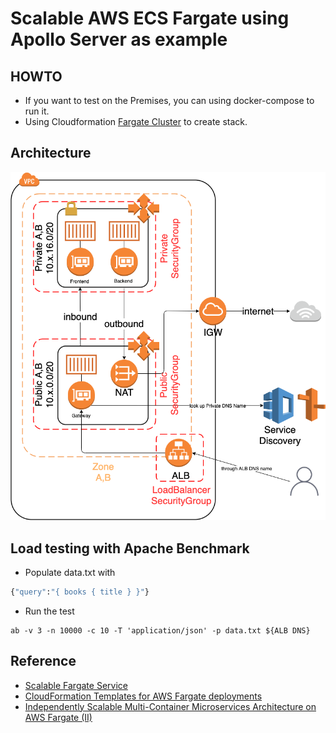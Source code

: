 # Scalable AWS ECS Fargate using Apollo Server as example

## HOWTO
- If you want to test on the Premises, you can using docker-compose to run it.
- Using Cloudformation [Fargate Cluster](fargate-cluster.yaml) to create stack.

## Architecture
![Scalable ECS Fargate](images/scalable-ecs-fargate.png)

## Load testing with Apache Benchmark
- Populate data.txt with 
```graphql
{"query":"{ books { title } }"}
```
- Run the test
```shell script
ab -v 3 -n 10000 -c 10 -T 'application/json' -p data.txt ${ALB DNS}
```

## Reference
- [Scalable Fargate Service](https://templates.cloudonaut.io/en/stable/fargate/)
- [CloudFormation Templates for AWS Fargate deployments](https://github.com/nathanpeck/aws-cloudformation-fargate)
- [Independently Scalable Multi-Container Microservices Architecture on AWS Fargate (II)](https://hackernoon.com/microservices-on-fargate-part2-f29c6d4d708f)
